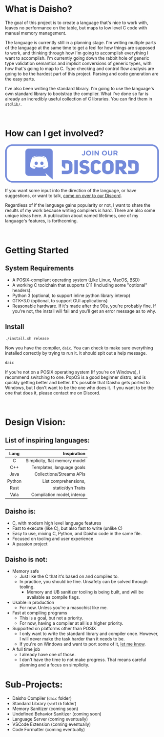 # What is Daisho?

The goal of this project is to create a language that's nice to work with, leaves no performance on the table, but maps to low level C code with manual memory management.

The language is currently still in a planning stage. I'm writing multiple parts of the language at the same time to get a feel for how things are supposed to work, and thinking through how I'm going to accomplish everything I want to accomplish. I'm currently going down the rabbit hole of generic type validation semantics and implicit conversions of generic types, with how that's going to map to C. Type checking and control flow analysis are going to be the hardest part of this project. Parsing and code generation are the easy parts.

I've also been writing the standard library. I'm going to use the language's own standard library to bootstrap the compiler. What I've done so far is already an incredibly useful collection of C libraries. You can find them in `stdlib/`.

<br>

# How can I get involved?

<a href="https://discord.gg/yM8ZBDHGdR">
<p align="center">
<img src="https://github.com/apaz-cli/apaz-cli.github.io/blob/7c2d224aae86f228347dadbdcd22c159cfcfcb52/Join%20Our%20Discord.png?raw=true">
</p>
</a>

If you want some input into the direction of the language, or have suggestions, or want to talk, <a href="https://discord.gg/yM8ZBDHGdR">come on over to our Discord</a>.

Regardless of if the language gains popularity or not, I want to share the results of my work because writing compilers is hard. There are also some unique ideas here. A publication about named lifetimes, one of my language's features, is forthcoming.

<br>

# Getting Started

## System Requirements

* A POSIX-compliant operating system (Like Linux, MacOS, BSD)
* A working C toolchain that supports C11 (Including some "optional" headers).
* Python 3 (optional, to support inline python library interop)
* GTK+3.0 (optional, to support GUI applications)
* Reasonable hardware. If it's made after the 90s, you're probably fine. If you're not, the install will fail and you'll get an error message as to why.


## Install

```bash
./install.sh release
```

Now you have the compiler, `daic`. You can check to make sure everything installed correctly by trying to run it. It should spit out a help message.

```bash
daic
```

If you're not on a POSIX operating system (If you're on Windows), I recommend switching to one. PopOS is a good beginner distro, and is quickly getting better and better. It's possible that Daisho gets ported to Windows, but I don't want to be the one who does it. If you want to be the one that does it, please contact me on Discord.


<br>


# Design Vision:

## List of inspiring languages:
|  Lang  |                   Inspiration |
| :----: | ----------------------------: |
|   C    | Simplicity, flat memory model |
|  C++   |     Templates, language goals |
|  Java  |      Collections/Streams APIs |
| Python |          List comprehensions, |
|  Rust  |             static/dyn Traits |
|  Vala  |    Compilation model, interop |


## Daisho is:
* C, with modern high level language features
* Fast to execute (like C), but also fast to write (unlike C)
* Easy to use, mixing C, Python, and Daisho code in the same file.
* Focused on tooling and user experience
* A passion project


## Daisho is not:
* Memory safe
  * Just like the C that it's based on and compiles to.
  * In practice, you should be fine. Unsafety can be solved through tooling.
    * Memory and UB sanitizer tooling is being built, and will be available as compile flags.
* Usable in production
  * For now. Unless you're a masochist like me.
* Fast at compiling programs
  * This is a goal, but not a priority.
  * For now, having a compiler at all is a higher priority.
* Supported on platforms other than POSIX
  * I only want to write the standard library and compiler once. However, I will never make the task harder than it needs to be.
  * If you're on Windows and want to port some of it, <a href="https://discord.gg/yM8ZBDHGdR">let me know</a>.
* A full time job
  * I already have one of those.
  * I don't have the time to not make progress. That means careful planning and a focus on simplicity.


# Sub-Projects:
* Daisho Compiler  (`daic` folder)
* Standard Library (`stdlib` folder)
* Memory Sanitizer (coming soon)
* Undefined Behavior Sanitizer (coming soon)
* Language Server  (coming eventually)
* VSCode Extension (coming eventually)
* Code Formatter   (coming eventually)

